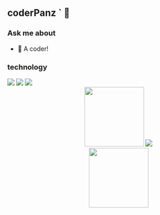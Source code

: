 ## coderPanz ` 👋
### Ask me about
- 🌱 A coder!
### technology
<span > 
<img src="https://img.shields.io/badge/-ts-3178C6?style=flat-square&logo=typescript&logoColor=white" /> 
<img src="https://img.shields.io/badge/-vue.js-4FC08D?style=flat-square&logo=vue.js&logoColor=white" /> 
<img src="https://img.shields.io/badge/-node.js-339933?style=flat-square&logo=node.js&logoColor=black" />
</span>



<div align="center"> 
<img height="135px" src="https://github-readme-stats.vercel.app/api?username=coderPanz&hide_title=true&show_icons=true" /> 
<img src="https://github-readme-stats.vercel.app/api/top-langs/?username=coderPanz&hide_title=true&layout=compact&langs_count=6&text_color=000&icon_color=fff&card_width=380" />
</div>


<div align="center"> 
  <img height="135px" src="https://github-readme-streak-stats.herokuapp.com/?user=coderPanz&card_width=1110" /> 
</div>

